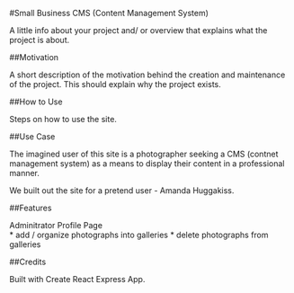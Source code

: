 #Small Business CMS (Content Management System)

A little info about your project and/ or overview that explains what the project is about.

##Motivation

A short description of the motivation behind the creation and maintenance of the project. This should explain why the project exists.

##How to Use

Steps on how to use the site.

##Use Case

The imagined user of this site is a photographer seeking
a CMS (contnet management system) as a means to display their 
content in a professional manner. 

We built out the site for a pretend user - Amanda Huggakiss. 

##Features

Adminitrator Profile Page  
    * add / organize photographs into galleries
    * delete photographs from galleries

##Credits

Built with Create React Express App.